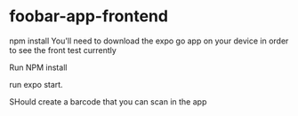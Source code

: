 # foobar-app-frontend

npm install
You'll need to download the expo go app on your device in order to see the front test currently

Run NPM install

run expo start.

SHould create a barcode that you can scan in the app
